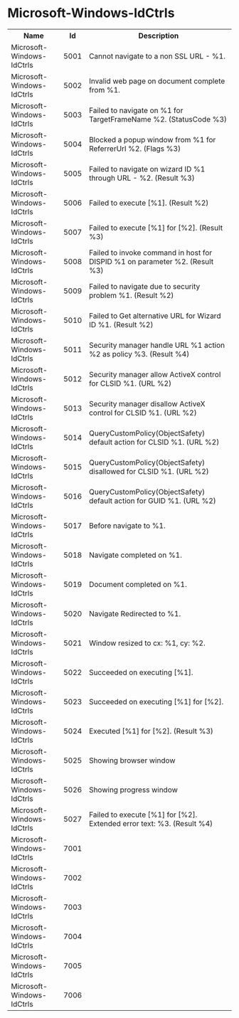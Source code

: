 # Microsoft-Windows-IdCtrls

<table>
<colgroup><col/><col/><col/></colgroup>
<tr><th>Name</th><th>Id</th><th>Description</th></tr>
<tr><td>Microsoft-Windows-IdCtrls</td><td>5001</td><td>Cannot navigate to a non SSL URL - %1.</td></tr>
<tr><td>Microsoft-Windows-IdCtrls</td><td>5002</td><td>Invalid web page on document complete from %1.</td></tr>
<tr><td>Microsoft-Windows-IdCtrls</td><td>5003</td><td>Failed to navigate on %1 for TargetFrameName %2. (StatusCode %3)</td></tr>
<tr><td>Microsoft-Windows-IdCtrls</td><td>5004</td><td>Blocked a popup window from %1 for ReferrerUrl %2. (Flags %3)</td></tr>
<tr><td>Microsoft-Windows-IdCtrls</td><td>5005</td><td>Failed to navigate on wizard ID %1 through URL - %2. (Result %3)</td></tr>
<tr><td>Microsoft-Windows-IdCtrls</td><td>5006</td><td>Failed to execute [%1]. (Result %2)</td></tr>
<tr><td>Microsoft-Windows-IdCtrls</td><td>5007</td><td>Failed to execute [%1] for [%2]. (Result %3)</td></tr>
<tr><td>Microsoft-Windows-IdCtrls</td><td>5008</td><td>Failed to invoke command in host for DISPID %1 on parameter %2. (Result %3)</td></tr>
<tr><td>Microsoft-Windows-IdCtrls</td><td>5009</td><td>Failed to navigate due to security problem %1. (Result %2)</td></tr>
<tr><td>Microsoft-Windows-IdCtrls</td><td>5010</td><td>Failed to Get alternative URL for Wizard ID %1. (Result %2)</td></tr>
<tr><td>Microsoft-Windows-IdCtrls</td><td>5011</td><td>Security manager handle URL %1 action %2 as policy %3. (Result %4)</td></tr>
<tr><td>Microsoft-Windows-IdCtrls</td><td>5012</td><td>Security manager allow ActiveX control for CLSID %1. (URL %2)</td></tr>
<tr><td>Microsoft-Windows-IdCtrls</td><td>5013</td><td>Security manager disallow ActiveX control for CLSID %1. (URL %2)</td></tr>
<tr><td>Microsoft-Windows-IdCtrls</td><td>5014</td><td>QueryCustomPolicy(ObjectSafety) default action for CLSID %1. (URL %2)</td></tr>
<tr><td>Microsoft-Windows-IdCtrls</td><td>5015</td><td>QueryCustomPolicy(ObjectSafety) disallowed for CLSID %1. (URL %2)</td></tr>
<tr><td>Microsoft-Windows-IdCtrls</td><td>5016</td><td>QueryCustomPolicy(ObjectSafety) default action for GUID %1. (URL %2)</td></tr>
<tr><td>Microsoft-Windows-IdCtrls</td><td>5017</td><td>Before navigate to %1.</td></tr>
<tr><td>Microsoft-Windows-IdCtrls</td><td>5018</td><td>Navigate completed on %1.</td></tr>
<tr><td>Microsoft-Windows-IdCtrls</td><td>5019</td><td>Document completed on %1.</td></tr>
<tr><td>Microsoft-Windows-IdCtrls</td><td>5020</td><td>Navigate Redirected to %1.</td></tr>
<tr><td>Microsoft-Windows-IdCtrls</td><td>5021</td><td>Window resized to cx: %1, cy: %2.</td></tr>
<tr><td>Microsoft-Windows-IdCtrls</td><td>5022</td><td>Succeeded on executing [%1].</td></tr>
<tr><td>Microsoft-Windows-IdCtrls</td><td>5023</td><td>Succeeded on executing [%1] for [%2].</td></tr>
<tr><td>Microsoft-Windows-IdCtrls</td><td>5024</td><td>Executed [%1] for [%2]. (Result %3)</td></tr>
<tr><td>Microsoft-Windows-IdCtrls</td><td>5025</td><td>Showing browser window</td></tr>
<tr><td>Microsoft-Windows-IdCtrls</td><td>5026</td><td>Showing progress window</td></tr>
<tr><td>Microsoft-Windows-IdCtrls</td><td>5027</td><td>Failed to execute [%1] for [%2]. Extended error text: %3. (Result %4)</td></tr>
<tr><td>Microsoft-Windows-IdCtrls</td><td>7001</td><td></td></tr>
<tr><td>Microsoft-Windows-IdCtrls</td><td>7002</td><td></td></tr>
<tr><td>Microsoft-Windows-IdCtrls</td><td>7003</td><td></td></tr>
<tr><td>Microsoft-Windows-IdCtrls</td><td>7004</td><td></td></tr>
<tr><td>Microsoft-Windows-IdCtrls</td><td>7005</td><td></td></tr>
<tr><td>Microsoft-Windows-IdCtrls</td><td>7006</td><td></td></tr>
</table>

